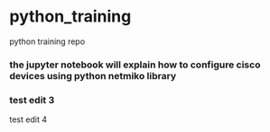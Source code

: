# python_training
python training repo

### the jupyter notebook will explain how to configure cisco devices using python netmiko library

### test edit 3


test edit 4
